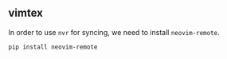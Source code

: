 ## vimtex

In order to use `nvr` for syncing, we need to install `neovim-remote`.

```bash
pip install neovim-remote
```
